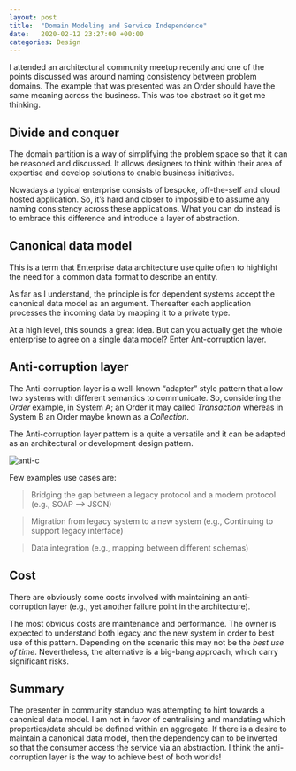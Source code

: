 ```yaml
---
layout: post
title:  "Domain Modeling and Service Independence"
date:   2020-02-12 23:27:00 +00:00
categories: Design
---
```


I attended an architectural community meetup recently and one of the points discussed was around naming consistency between problem domains. The example that was presented was an Order should have the same meaning across the business. This was too abstract so it got me thinking. 

## Divide and conquer  

The domain partition is a way of simplifying the problem space so that it can be reasoned and discussed. It allows designers to think within their area of expertise and develop solutions to enable business initiatives.  

Nowadays a typical enterprise consists of bespoke, off-the-self and cloud hosted application. So, it’s hard and closer to impossible to assume any naming consistency across these applications. What you can do instead is to embrace this difference and introduce a layer of abstraction.   

## Canonical data model 

This is a term that Enterprise data architecture use quite often to highlight the need for a common data format to describe an entity.  

As far as I understand, the principle is for dependent systems accept the canonical data model as an argument. Thereafter each application processes the incoming data by mapping it to a private type.  

At a high level, this sounds a great idea. But can you actually get the whole enterprise to agree on a single data model? Enter Ant-corruption layer. 

## Anti-corruption layer 

The Anti-corruption layer is a well-known “adapter” style pattern that allow two systems with different semantics to communicate. So, considering the *Order* example, in System A; an Order it may called *Transaction* whereas in System B an Order maybe known as a *Collection*.  


The Anti-corruption layer pattern is a quite a versatile and it can be adapted as an architectural or development design pattern. 

![anti-c](/assets/Simple-anti-c.png)

Few examples use cases are: 

> Bridging the gap between a legacy protocol and a modern protocol (e.g., SOAP --> JSON) 

> Migration from legacy system to a new system (e.g., Continuing to support legacy interface) 

> Data integration (e.g., mapping between different schemas) 

## Cost 

There are obviously some costs involved with maintaining an anti-corruption layer (e.g., yet another failure point in the architecture). 

The most obvious costs are maintenance and performance. The owner is expected to understand both legacy and the new system in order to best use of this pattern. Depending on the scenario this may not be the *best use of time*. Nevertheless, the alternative is a big-bang approach, which carry significant risks.  

## Summary 

The presenter in community standup was attempting to hint towards a canonical data model. I am not in favor of centralising and mandating which properties/data should be defined within an aggregate. If there is a desire to maintain a canonical data model, then the dependency can to be inverted so that the consumer access the service via an abstraction. I think the anti-corruption layer is the way to achieve best of both worlds! 